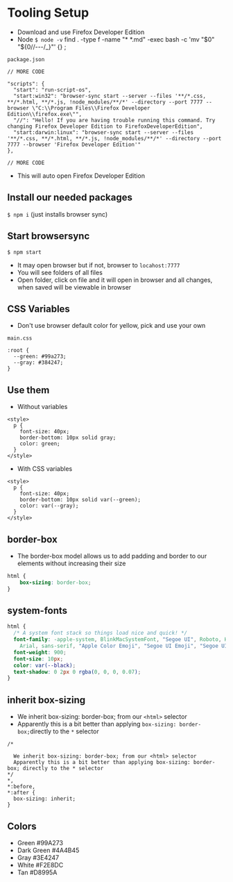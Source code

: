 # Tooling Setup
* Download and use Firefox Developer Edition
* Node `$ node -v`
find . -type f -name "* *.md" -exec bash -c 'mv "$0" "${0//---/_}"' {} \;

`package.json`

```
// MORE CODE

"scripts": {
  "start": "run-script-os",
  "start:win32": "browser-sync start --server --files '**/*.css, **/*.html, **/*.js, !node_modules/**/*' --directory --port 7777 --browser \"C:\\Program Files\\Firefox Developer Edition\\firefox.exe\"",
  "//": "Hello! If you are having trouble running this command. Try changing Firefox Developer Edition to FirefoxDeveloperEdition",
  "start:darwin:linux": "browser-sync start --server --files '**/*.css, **/*.html, **/*.js, !node_modules/**/*' --directory --port 7777 --browser 'Firefox Developer Edition'"
},

// MORE CODE
```

* This will auto open Firefox Developer Edition

## Install our needed packages
`$ npm i` (just installs browser sync)

## Start browsersync
`$ npm start`

* It may open browser but if not, browser to `locahost:7777`
* You will see folders of all files
* Open folder, click on file and it will open in browser and all changes, when saved will be viewable in browser

## CSS Variables
* Don't use browser default color for yellow, pick and use your own

`main.css`

```
:root {
  --green: #99a273;
  --gray: #384247;
}
```

## Use them
* Without variables

```
<style>
  p {
    font-size: 40px;
    border-bottom: 10px solid gray;
    color: green;
  }
</style>
```

* With CSS variables

```
<style>
  p {
    font-size: 40px;
    border-bottom: 10px solid var(--green);
    color: var(--gray); 
  }
</style>
```

## border-box
* The border-box model allows us to add padding and border to our elements without increasing their size

```css
html {
    box-sizing: border-box;
}
```
## system-fonts
```css
html {
  /* A system font stack so things load nice and quick! */
  font-family: -apple-system, BlinkMacSystemFont, "Segoe UI", Roboto, Helvetica,
    Arial, sans-serif, "Apple Color Emoji", "Segoe UI Emoji", "Segoe UI Symbol";
  font-weight: 900;
  font-size: 10px;
  color: var(--black);
  text-shadow: 0 2px 0 rgba(0, 0, 0, 0.07);
}
```
## inherit box-sizing
* We inherit box-sizing: border-box; from our `<html>` selector
* Apparently this is a bit better than applying `box-sizing: border-box;`directly to the `*` selector

```
/*

  We inherit box-sizing: border-box; from our <html> selector
  Apparently this is a bit better than applying box-sizing: border-box; directly to the * selector
*/
*,
*:before,
*:after {
  box-sizing: inherit;
}
```


## Colors
* Green #99A273
* Dark Green #4A4B45
* Gray #3E4247
* White #F2E8DC
* Tan #D8995A
